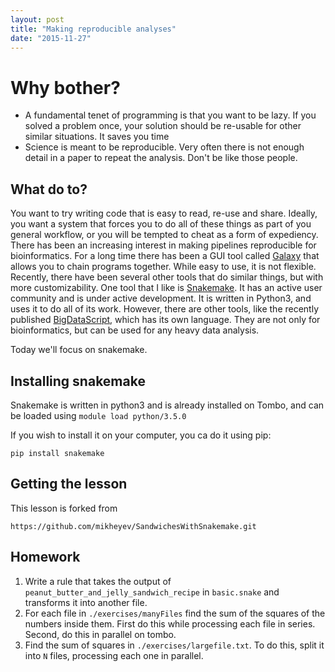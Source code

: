 ```yaml
---
layout: post
title: "Making reproducible analyses"
date: "2015-11-27"
---
```


# Why bother?

- A fundamental tenet of programming is that you want to be lazy. If you solved a problem once, your solution should be re-usable for other similar situations. It saves you time
- Science is meant to be reproducible. Very often there is not enough detail in a paper to repeat the analysis. Don't be like those people.

## What do to?

You want to try writing code that is easy to read, re-use and share. Ideally, you want a system that forces you to do all of these things as part of you general workflow, or you will be tempted to cheat as a form of expediency. There has been an increasing interest in making pipelines reproducible for bioinformatics. For a long time there has been a GUI tool called [Galaxy](https://galaxyproject.org) that allows you to chain programs together. While easy to use, it is not flexible. Recently, there have been several other tools that do similar things, but with more customizability. One tool that I like is [Snakemake](https://bitbucket.org/johanneskoester/snakemake/wiki/Home). It has an active user community and is under active development. It is written in Python3, and uses it to do all of its work. However, there are other tools, like the recently published [BigDataScript](http://pcingola.github.io/BigDataScript/bigDataScript_manual.html), which has its own language. They are not only for bioinformatics, but can be used for any heavy data analysis.

Today we'll focus on snakemake.

## Installing snakemake

Snakemake is written in python3 and is already installed on Tombo, and can be loaded using `module load python/3.5.0`

If you wish to install it on your computer, you ca do it using pip:

```
pip install snakemake
```

## Getting the lesson

This lesson is forked from

```
https://github.com/mikheyev/SandwichesWithSnakemake.git
```

## Homework
1. Write a rule that takes the output of `peanut_butter_and_jelly_sandwich_recipe` in `basic.snake` and transforms it into another file.
2. For each file in `./exercises/manyFiles` find the sum of the squares of the numbers inside them. First do this while processing each file in series. Second, do this in parallel on tombo.
3. Find the sum of squares in `./exercises/largefile.txt`. To do this, split it into `N` files, processing each one in parallel.
